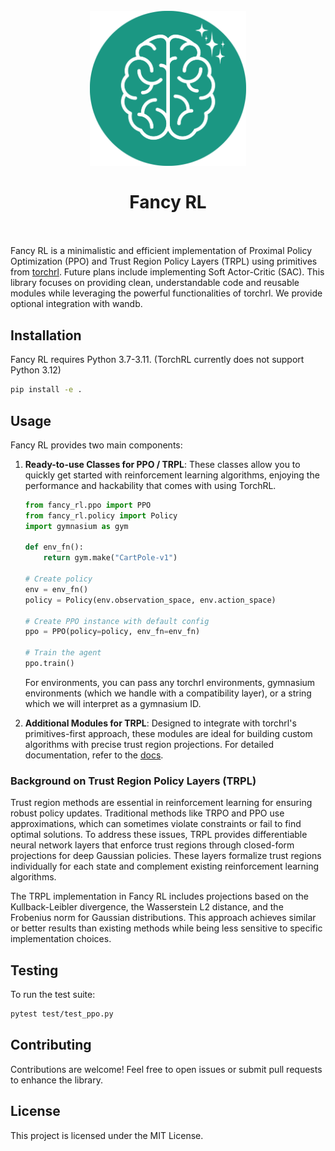 <h1 align="center">
  <br>
  <img src='./fancy_rl.svg' width="250px">
  <br><br>
  <b>Fancy RL</b>
  <br><br>
</h1>

Fancy RL is a minimalistic and efficient implementation of Proximal Policy Optimization (PPO) and Trust Region Policy Layers (TRPL) using primitives from [torchrl](https://pypi.org/project/torchrl/). Future plans include implementing Soft Actor-Critic (SAC). This library focuses on providing clean, understandable code and reusable modules while leveraging the powerful functionalities of torchrl. We provide optional integration with wandb.

## Installation

Fancy RL requires Python 3.7-3.11. (TorchRL currently does not support Python 3.12)

```bash
pip install -e .
```

## Usage

Fancy RL provides two main components:

1. **Ready-to-use Classes for PPO / TRPL**: These classes allow you to quickly get started with reinforcement learning algorithms, enjoying the performance and hackability that comes with using TorchRL.

    ```python
    from fancy_rl.ppo import PPO
    from fancy_rl.policy import Policy
    import gymnasium as gym
    
    def env_fn():
        return gym.make("CartPole-v1")
    
    # Create policy
    env = env_fn()
    policy = Policy(env.observation_space, env.action_space)
    
    # Create PPO instance with default config
    ppo = PPO(policy=policy, env_fn=env_fn)
    
    # Train the agent
    ppo.train()
    ```

    For environments, you can pass any torchrl environments, gymnasium environments (which we handle with a compatibility layer), or a string which we will interpret as a gymnasium ID.

2. **Additional Modules for TRPL**: Designed to integrate with torchrl's primitives-first approach, these modules are ideal for building custom algorithms with precise trust region projections. For detailed documentation, refer to the [docs](#).

### Background on Trust Region Policy Layers (TRPL)

Trust region methods are essential in reinforcement learning for ensuring robust policy updates. Traditional methods like TRPO and PPO use approximations, which can sometimes violate constraints or fail to find optimal solutions. To address these issues, TRPL provides differentiable neural network layers that enforce trust regions through closed-form projections for deep Gaussian policies. These layers formalize trust regions individually for each state and complement existing reinforcement learning algorithms.

The TRPL implementation in Fancy RL includes projections based on the Kullback-Leibler divergence, the Wasserstein L2 distance, and the Frobenius norm for Gaussian distributions. This approach achieves similar or better results than existing methods while being less sensitive to specific implementation choices.

## Testing

To run the test suite:

```bash
pytest test/test_ppo.py
```

## Contributing

Contributions are welcome! Feel free to open issues or submit pull requests to enhance the library.

## License

This project is licensed under the MIT License.